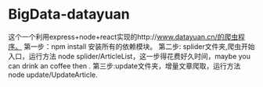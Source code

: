 # BigData-datayuan
这个一个利用express+node+react实现的http://www.datayuan.cn/的爬虫程序。
第一步：npm install 安装所有的依赖模块。
第二步: splider文件夹,爬虫开始入口，运行方法 node splider/ArticleList，这一步得花费好久时间，maybe you can drink an coffee then .
第三步:update文件夹，增量文章爬取，运行方法 node update/UpdateArticle.
